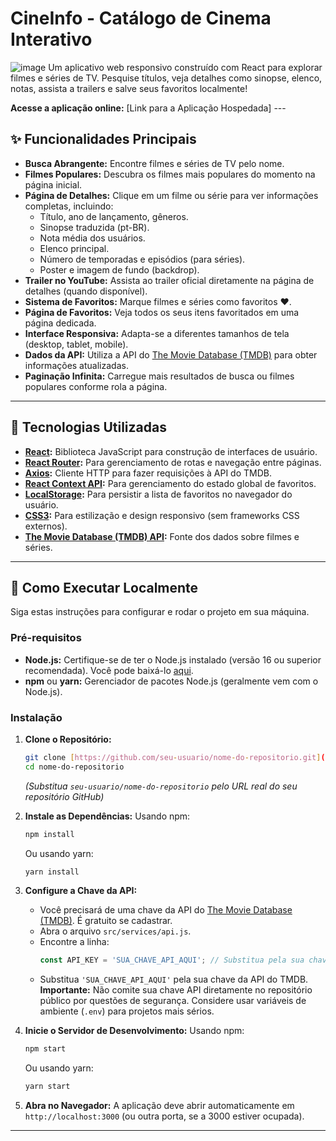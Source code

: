 # CineInfo - Catálogo de Cinema Interativo

![image](https://github.com/user-attachments/assets/0709fa5f-73df-4dad-b599-7a317140706a)
 Um aplicativo web responsivo construído com React para explorar filmes e séries de TV. Pesquise títulos, veja detalhes como sinopse, elenco, notas, assista a trailers e salve seus favoritos localmente!

**Acesse a aplicação online:** [Link para a Aplicação Hospedada] ---

## ✨ Funcionalidades Principais

* **Busca Abrangente:** Encontre filmes e séries de TV pelo nome.
* **Filmes Populares:** Descubra os filmes mais populares do momento na página inicial.
* **Página de Detalhes:** Clique em um filme ou série para ver informações completas, incluindo:
    * Título, ano de lançamento, gêneros.
    * Sinopse traduzida (pt-BR).
    * Nota média dos usuários.
    * Elenco principal.
    * Número de temporadas e episódios (para séries).
    * Poster e imagem de fundo (backdrop).
* **Trailer no YouTube:** Assista ao trailer oficial diretamente na página de detalhes (quando disponível).
* **Sistema de Favoritos:** Marque filmes e séries como favoritos ❤️.
* **Página de Favoritos:** Veja todos os seus itens favoritados em uma página dedicada.
* **Interface Responsiva:** Adapta-se a diferentes tamanhos de tela (desktop, tablet, mobile).
* **Dados da API:** Utiliza a API do [The Movie Database (TMDB)](https://www.themoviedb.org/) para obter informações atualizadas.
* **Paginação Infinita:** Carregue mais resultados de busca ou filmes populares conforme rola a página.
  

---

## 🚀 Tecnologias Utilizadas

* **[React](https://reactjs.org/):** Biblioteca JavaScript para construção de interfaces de usuário.
* **[React Router](https://reactrouter.com/):** Para gerenciamento de rotas e navegação entre páginas.
* **[Axios](https://axios-http.com/):** Cliente HTTP para fazer requisições à API do TMDB.
* **[React Context API](https://reactjs.org/docs/context.html):** Para gerenciamento do estado global de favoritos.
* **[LocalStorage](https://developer.mozilla.org/pt-BR/docs/Web/API/Window/localStorage):** Para persistir a lista de favoritos no navegador do usuário.
* **[CSS3](https://developer.mozilla.org/pt-BR/docs/Web/CSS):** Para estilização e design responsivo (sem frameworks CSS externos).
* **[The Movie Database (TMDB) API](https://developer.themoviedb.org/docs):** Fonte dos dados sobre filmes e séries.

---

## 🔧 Como Executar Localmente

Siga estas instruções para configurar e rodar o projeto em sua máquina.

### Pré-requisitos

* **Node.js:** Certifique-se de ter o Node.js instalado (versão 16 ou superior recomendada). Você pode baixá-lo [aqui](https://nodejs.org/).
* **npm** ou **yarn:** Gerenciador de pacotes Node.js (geralmente vem com o Node.js).

### Instalação

1.  **Clone o Repositório:**
    ```bash
    git clone [https://github.com/seu-usuario/nome-do-repositorio.git](https://github.com/seu-usuario/nome-do-repositorio.git)
    cd nome-do-repositorio
    ```
    *(Substitua `seu-usuario/nome-do-repositorio` pelo URL real do seu repositório GitHub)*

2.  **Instale as Dependências:**
    Usando npm:
    ```bash
    npm install
    ```
    Ou usando yarn:
    ```bash
    yarn install
    ```

3.  **Configure a Chave da API:**
    * Você precisará de uma chave da API do [The Movie Database (TMDB)](https://www.themoviedb.org/settings/api). É gratuito se cadastrar.
    * Abra o arquivo `src/services/api.js`.
    * Encontre a linha:
        ```javascript
        const API_KEY = 'SUA_CHAVE_API_AQUI'; // Substitua pela sua chave real
        ```
    * Substitua `'SUA_CHAVE_API_AQUI'` pela sua chave da API do TMDB. **Importante:** Não comite sua chave API diretamente no repositório público por questões de segurança. Considere usar variáveis de ambiente (`.env`) para projetos mais sérios.

4.  **Inicie o Servidor de Desenvolvimento:**
    Usando npm:
    ```bash
    npm start
    ```
    Ou usando yarn:
    ```bash
    yarn start
    ```

5.  **Abra no Navegador:**
    A aplicação deve abrir automaticamente em `http://localhost:3000` (ou outra porta, se a 3000 estiver ocupada).

---
